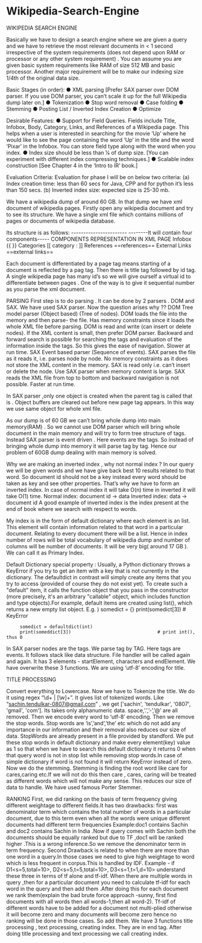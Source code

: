 # Wikipedia-Search-Engine
WIKIPEDIA SEARCH ENGINE

Basically we have to design a search engine where we are given a query and we have to retrieve the most relevant documents in < 1 second irrespective of the system requirements (does not depend upon RAM or processor or any other system requirement) . You can assume you are given basic system requirements like RAM of size 512 MB and basic processor. Another major requirement will be to make our indexing size 1/4th of the original data size. 

Basic​ ​Stages​ ​(in​ ​order):
● XML parsing [Prefer SAX parser over DOM parser. If you use DOM parser, you can’t
scale it up for the full Wikipedia dump later on.]
● Tokenization
● Stop word removal
● Case folding
● Stemming
● Posting List / Inverted Index Creation
● Optimize


Desirable​ ​Features:
● Support for Field Queries. Fields include Title, Infobox, Body, Category, Links, and
References of a Wikipedia page. This helps when a user is interested in searching for
the movie ‘Up’ where he would like to see the page containing the word ‘Up’ in the title
and the word ‘Pixar’ in the Infobox. You can store field type along with the word when
you index.
● Index size should be less than 1⁄4 of dump size. [You can experiment with different index
compressing techniques.]
● Scalable index construction [See Chapter 4 in the ‘Intro to IR’ book.]


Evaluation​ ​Criteria:
Evaluation for phase I will be on below two criteria:
(a) Index creation time: less than 60 secs for Java, CPP and for python it’s less than 150
secs.
(b) Inverted index size: expected size is 25-30 mb.

We have a wikipedia dump of around 60 GB. In that dump we have xml document of wikipedia pages.  Firstly open any wikipedia document and try to see its structure. We have a single xml file which contains millions of pages or documents of wikipedia database. 

Its structure is as follows:
<page>
    <title>--------------------</title>
    <id>-----------------------</id>
    <text>--------It will contain four components-----
		COMPONENTS          REPRESENTATION IN XML PAGE
Infobox               	{{    }}
Categories         	[[ category :     ]]
References       	==references==
External Links    	==external links==
    </text>
</page>

Each document is differentiated by a page tag means starting of a document is reflected by a pag tag. Then there is title tag followed by id tag. A single wikipedia page has many id’s so we will give ourself a virtual id to differentiate between pages . One of the way is to give it sequential number as you parse the xml document.

PARSING
First step is to do parsing . It can be done by 2 parsers . DOM and SAX. We have used SAX parser. Now the question arises why ??
DOM
Tree model parser (Object based) (Tree of nodes).
DOM loads the file into the memory and then parse- the file.
Has memory constraints since it loads the whole XML file before parsing.
DOM is read and write (can insert or delete nodes).
If the XML content is small, then prefer DOM parser.
Backward and forward search is possible for searching the tags and evaluation of the information inside the tags. So this gives the ease of navigation.
Slower at run time.
SAX Event based parser (Sequence of events).
SAX parses the file as it reads it, i.e. parses node by node.
No memory constraints as it does not store the XML content in the memory.
SAX is read only i.e. can’t insert or delete the node.
Use SAX parser when memory content is large.
SAX reads the XML file from top to bottom and backward navigation is not possible.
Faster at run time.

In SAX parser ,only one object is created when the parent tag is called that is <XML TAG>. Object buffers are cleared out before new page tag appears. In this way we use same object for whole xml file.

As our dump is of 60 GB we can’t bring whole dump into main memory(RAM) . So we cannot use DOM parser which will bring whole document in the main memory and will try to form tree structure of tags. Instead SAX parser is event driven . Here events are the tags. So instead of bringing whole dump into memory it will parse tag by tag. Hence our problem of 60GB dump dealing with main memory is solved.

 Why we are making an inverted index , why not normal index ?
In our query we will be given words and we have give back best 10 results related to that word. So document id should not be a key instead every word should be taken as key and see other properties. That’s why we have to form an inverted index. In case of normal index it will take O(n) time in inverted it will take O(1) time.
Normal index:  document id -> data
Inverted index:  data -> document id
A good example of inverted index is the index present at the end of book where we search with respect to words.

My index is in the form of default dictionary where each element is an list. This element will contain information related to that word in a particular document. Relating to every document there will be a list. Hence in index number of rows will be total vocabulary of wikipedia dump and number of columns will be number of documents. It will be very big( around 17 GB ). We can call it as Primary Index. 

Default Dictionary special property :
Usually, a Python dictionary throws a KeyError if you try to get an item with a key that is not currently in the dictionary. The defaultdict in contrast will simply create any items that you try to access (provided of course they do not exist yet). To create such a "default" item, it calls the function object that you pass in the constructor (more precisely, it's an arbitrary "callable" object, which includes function and type objects).For example, default items are created using list(), which returns a new empty list object.
E.g. ) somedict = {} 
          print(somedict[3])                                 # KeyError 
         
         somedict = defaultdict(int) 
         print(someddict[3])                                # print int(), thus 0

In SAX parser nodes are the tags. We parse tag by TAG. Here tags are events. It follows stack like data structure. File handler will be called again and again. It has 3 elements - startElement, characters and endElement.  We have overwrite these 3 functions. 
We are using ‘utf-8’ encoding for title. 

TITLE PROCESSING

Convert everything to Lowercase.
Now we have to Tokenize the title. We do it using regex “\d+ | [\w]+”. It gives list of tokenized words. Like “sachin.tendulkar-0807@gmail.com” , we get ['sachin', 'tendulkar', '0807', 'gmail', 'com']. Its takes only alphanumeric data. space,’.’,’-’,’@’ are all removed.
Then we encode every word to ‘utf-8’ encoding.
Then we remove the stop words. Stop words are ‘is’,’and’,’the’ etc which do not add any importance in our information and their removal also reduces our size of data. StopWords are already present in a file provided by standford. We put these stop words in default dictionary and make every element(key) value as 1 so that when we have to search this default dictionary it returns 0 when that query word is not in stop list while removing stop words.In case of simple dictionary if word is not found it will return KeyError instead of zero.
Now we do the stemming. Stemming is finding the root word like care for cares,caring etc.If we will not do this then care , cares, caring will be treated as different words which will not make any sense. This reduces our size of data to handle. We have used famous Porter Stemmer.

RANKING
First, we did ranking on the basis of term frequency giving different weightage to different fields.It has two drawbacks: first was denominator term which contains the total number of words in a particular document, due to this term even when all the words were unique different documents had different term frequencies  Example:doc1 contains Sachin and doc2 contains Sachin in India .Now if query comes with Sachin both the documents should be equally ranked but due to TF ,doc1 will be ranked higher .This is a wrong inference.So we remove the denominator term in term frequency.
Second Drawback is related to when there are more than one word in a query.In those cases we need to give high  weightage to word which is less frequent in corpus.This is handled by IDF. Example - if D1<s=5,total=10>, D2<s=5,t=5,total=10>, D3<s=1,t=1,d=10> understand these three in terms of tf alone and tf-idf. When there are multiple words in query ,then for a particular document you need to calculate tf-idf for each word in the query and then add them .After doing this for each document we rank them(explain the bad brute force approach -sunny, first find documents with all words then all words-1,then all word-2). Tf-idf of different words have to be added for a document not multi-plied otherwise it will become zero and many documents will become zero hence no ranking will be done in those cases. So add them. 
We have 3 functions title processing , text processing, creating index. They are in end tag. After doing title processing and text processing  we call creating index. 

